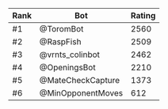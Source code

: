 Rank|Bot|Rating
---|---|---
#1|@ToromBot|2560
#2|@RaspFish|2509
#3|@vrnts_colinbot|2462
#4|@OpeningsBot|2210
#5|@MateCheckCapture|1373
#6|@MinOpponentMoves|612
